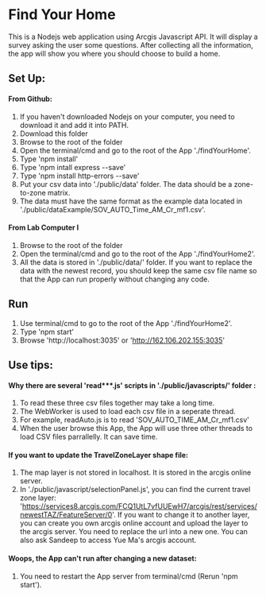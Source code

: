 # Find Your Home
This is a Nodejs web application using Arcgis Javascript API. It will display a survey asking the user some questions. After collecting all the information, the app will show you where you should choose to build a home.

## Set Up:
#### From Github:
1. If you haven't downloaded Nodejs on your computer, you need to download it and add it into PATH.
2. Download this folder
3. Browse to the root of the folder
4. Open the terminal/cmd and go to the root of the App './findYourHome'. 
5. Type 'npm install'
6. Type 'npm intall express --save'
7. Type 'npm install http-errors --save'
8. Put your csv data into './public/data' folder. The data should be a zone-to-zone matrix. 
10. The data must have the same format as the example data located in './public/dataExample/SOV_AUTO_Time_AM_Cr_mf1.csv'.

#### From Lab Computer I
1. Browse to the root of the folder
2. Open the terminal/cmd and go to the root of the App './findYourHome2'. 
3. All the data is stored in './public/data/' folder. If you want to replace the data with the newest record, you should keep the same csv file name so that the App can run properly without changing any code.

## Run
1. Use terminal/cmd to go to the root of the App './findYourHome2'. 
2. Type 'npm start'
2. Browse 'http://localhost:3035' or 'http://162.106.202.155:3035'

## Use tips:
#### Why there are several 'read***.js' scripts in './public/javascripts/' folder :
1. To read these three csv files together may take a long time.
2. The WebWorker is used to load each csv file in a seperate thread. 
3. For example, readAuto.js is to read 'SOV_AUTO_TIME_AM_Cr_mf1.csv'
4. When the user browse this App, the App will use three other threads to load CSV files parrallelly. It can save time.

#### If you want to update the TravelZoneLayer shape file:
 1. The map layer is not stored in localhost. It is stored in the arcgis online server.
 2. In './public/javascript/selectionPanel.js', you can find the current travel zone layer: 'https://services8.arcgis.com/FCQ1UtL7vfUUEwH7/arcgis/rest/services/newestTAZ/FeatureServer/0'. If you want to change it to another layer, you can create you own arcgis online account and upload the layer to the arcgis server. You need to replace the url into a new one. You can also ask Sandeep to access Yue Ma's arcgis account.

#### Woops, the App can't run after changing a new dataset:
 1. You need to restart the App server from terminal/cmd (Rerun 'npm start').
